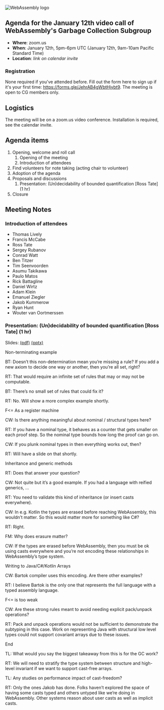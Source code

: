 ![WebAssembly logo](/images/WebAssembly.png)

## Agenda for the January 12th video call of WebAssembly's Garbage Collection Subgroup

- **Where**: zoom.us
- **When**: January 12th, 5pm-6pm UTC (January 12th, 9am-10am Pacific Standard Time)
- **Location**: *link on calendar invite*

### Registration

None required if you've attended before. Fill out the form here to sign up if
it's your first time: https://forms.gle/JehrAB4gWbtHjybt9. The meeting is open
to CG members only.

## Logistics

The meeting will be on a zoom.us video conference.
Installation is required, see the calendar invite.

## Agenda items

1. Opening, welcome and roll call
    1. Opening of the meeting
    1. Introduction of attendees
1. Find volunteers for note taking (acting chair to volunteer)
1. Adoption of the agenda
1. Proposals and discussions
    1. Presentation: (Un)decidability of bounded quantification [Ross Tate] (1 hr)
1. Closure

## Meeting Notes

### Introduction of attendees

 - Thomas Lively
 - Francis McCabe
 - Ross Tate
 - Sergey Rubanov
 - Conrad Watt
 - Ben Titzer
 - Tim Seenvoorden
 - Asumu Takikawa
 - Paulo Matos
 - Rick Battagline
 - Daniel Wirtz
 - Adam Klein
 - Emanuel Ziegler
 - Jakob Kummerow
 - Ryan Hunt
 - Wouter van Oortmerssen

### Presentation: (Un)decidability of bounded quantification [Ross Tate] (1 hr)

Slides: [(pdf)](presentations/2021-01-12-tate-un-decidability-of-bounded-quantification.pdf) [(pptx)](presentations/2021-01-12-tate-un-decidability-of-bounded-quantification.pptx)

Non-terminating example

BT: Doesn’t this non-determination mean you’re missing a rule? If you add a new axiom to decide one way or another, then you’re all set, right?

RT: That would require an infinite set of rules that may or may not be computable.

BT: There’s no small set of rules that could fix it?

RT: No. Will show a more complex example shortly.

F<= As a register machine

CW: Is there anything meaningful about nominal / structural types here?

RT: If you have a nominal type, it behaves as a counter that gets smaller on each proof step. So the nominal type bounds how long the proof can go on.

CW: If you plunk nominal types in then everything works out, then?

RT: Will have a slide on that shortly.

Inheritance and generic methods

RT: Does that answer your question?

CW: Not quite but it’s a good example. If you had a language with reified generics, …

RT: You need to validate this kind of inheritance (or insert casts everywhere).

CW: In e.g. Kotlin the types are erased before reaching WebAssembly, this wouldn’t matter. So this would matter more for something like C#?

RT: Right.

FM: Why does erasure matter?

CW: If the types are erased before WebAssembly, then you must be ok using casts everywhere and you’re not encoding these relationships in WebAssembly’s type system.

Writing to Java/C#/Kotlin Arrays

CW: Bartok compiler uses this encoding. Are there other examples?

RT: I believe Bartok is the only one that represents the full language with a typed assembly language.

F<= is too weak

CW: Are these strong rules meant to avoid needing explicit pack/unpack operations?

RT: Pack and unpack operations would not be sufficient to demonstrate the subtyping in this case. Work on representing Java with structural low level types could not support covariant arrays due to these issues.

End

TL: What would you say the biggest takeaway from this is for the GC work?

RT: We will need to stratify the type system between structure and high-level invariant if we want to support cast-free arrays.

TL: Any studies on performance impact of cast-freedom?

RT: Only the ones Jakob has done. Folks haven’t explored the space of having some casts typed and others untyped like we’re doing in WebAssembly. Other systems reason about user casts as well as implicit casts.

